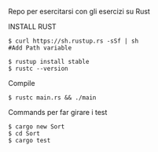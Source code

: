 Repo per esercitarsi con gli esercizi su Rust

INSTALL RUST
```
$ curl https://sh.rustup.rs -sSf | sh
#Add Path variable

$ rustup install stable
$ rustc --version
```

Compile
```
$ rustc main.rs && ./main
```

Commands per far girare i test
```
$ cargo new Sort
$ cd Sort
$ cargo test
```
